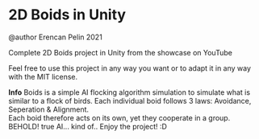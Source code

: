 # 2D Boids in Unity
@author Erencan Pelin 2021


Complete 2D Boids project in Unity from the showcase on YouTube<br>

Feel free to use this project in any way you want or to adapt it in any way with the MIT license.<br>

<b>Info</b>
Boids is a simple AI flocking algorithm simulation to simulate what is similar to a flock of birds. Each individual boid follows 3 laws: Avoidance, Seperation & Alignment.<br>
Each boid therefore acts on its own, yet they cooperate in a group. BEHOLD! true AI... kind of.. Enjoy the project! :D
